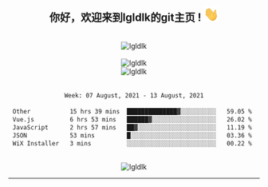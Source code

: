<div align="center">
<h2> 你好，欢迎来到lgldlk的git主页 ! <img src="https://github.com/lgldlk/lgldlk/blob/main/gifs/Hi.gif" width="30px"></h2>
</div>

<div align="center">
 </br>
 <img src="http://aiitapp.cn:8091/?color=rgba(37,144,118,1)&shadowColor=rgba(12,16,20,1)&fontSize=120&&shadowOffsetX=9&shadowOffsetY=11" height="26px" alt="lgldlk" />
 </br>

   </br>
 <img src="https://github-readme-stats.vercel.app/api?username=lgldlk&show_icons=true&theme=gotham&locale=cn" alt="lgldlk" />
 

</br>

<img  src="http://github-readme-stats.vercel.app/api/top-langs/?username=lgldlk&show_icons=true&theme=gotham&locale=cn&layout=compact" alt="lgldlk"/>  
</br>
</br>

<!--START_SECTION:waka-->
```text
Week: 07 August, 2021 - 13 August, 2021

Other           15 hrs 39 mins  ██████████████▓░░░░░░░░░░   59.05 % 
Vue.js          6 hrs 53 mins   ██████▓░░░░░░░░░░░░░░░░░░   26.02 % 
JavaScript      2 hrs 57 mins   ██▓░░░░░░░░░░░░░░░░░░░░░░   11.19 % 
JSON            53 mins         █░░░░░░░░░░░░░░░░░░░░░░░░   03.36 % 
WiX Installer   3 mins          ░░░░░░░░░░░░░░░░░░░░░░░░░   00.22 % 
```
<!--END_SECTION:waka-->

 </br>
  <img src="https://visitor-badge.glitch.me/badge?page_id=lgldlk" alt="lgldlk" />

---

 

